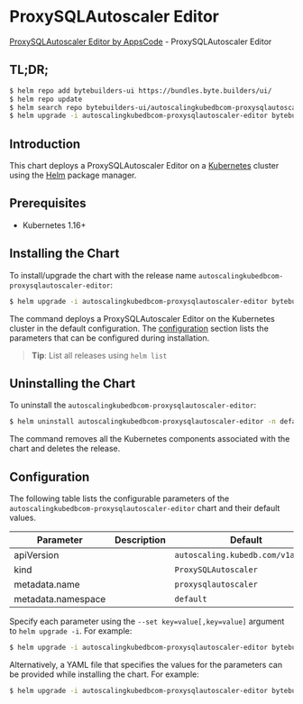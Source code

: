 # ProxySQLAutoscaler Editor

[ProxySQLAutoscaler Editor by AppsCode](https://byte.builders) - ProxySQLAutoscaler Editor

## TL;DR;

```bash
$ helm repo add bytebuilders-ui https://bundles.byte.builders/ui/
$ helm repo update
$ helm search repo bytebuilders-ui/autoscalingkubedbcom-proxysqlautoscaler-editor --version=v0.4.3
$ helm upgrade -i autoscalingkubedbcom-proxysqlautoscaler-editor bytebuilders-ui/autoscalingkubedbcom-proxysqlautoscaler-editor -n default --create-namespace --version=v0.4.3
```

## Introduction

This chart deploys a ProxySQLAutoscaler Editor on a [Kubernetes](http://kubernetes.io) cluster using the [Helm](https://helm.sh) package manager.

## Prerequisites

- Kubernetes 1.16+

## Installing the Chart

To install/upgrade the chart with the release name `autoscalingkubedbcom-proxysqlautoscaler-editor`:

```bash
$ helm upgrade -i autoscalingkubedbcom-proxysqlautoscaler-editor bytebuilders-ui/autoscalingkubedbcom-proxysqlautoscaler-editor -n default --create-namespace --version=v0.4.3
```

The command deploys a ProxySQLAutoscaler Editor on the Kubernetes cluster in the default configuration. The [configuration](#configuration) section lists the parameters that can be configured during installation.

> **Tip**: List all releases using `helm list`

## Uninstalling the Chart

To uninstall the `autoscalingkubedbcom-proxysqlautoscaler-editor`:

```bash
$ helm uninstall autoscalingkubedbcom-proxysqlautoscaler-editor -n default
```

The command removes all the Kubernetes components associated with the chart and deletes the release.

## Configuration

The following table lists the configurable parameters of the `autoscalingkubedbcom-proxysqlautoscaler-editor` chart and their default values.

|     Parameter      | Description |                   Default                    |
|--------------------|-------------|----------------------------------------------|
| apiVersion         |             | <code>autoscaling.kubedb.com/v1alpha1</code> |
| kind               |             | <code>ProxySQLAutoscaler</code>              |
| metadata.name      |             | <code>proxysqlautoscaler</code>              |
| metadata.namespace |             | <code>default</code>                         |


Specify each parameter using the `--set key=value[,key=value]` argument to `helm upgrade -i`. For example:

```bash
$ helm upgrade -i autoscalingkubedbcom-proxysqlautoscaler-editor bytebuilders-ui/autoscalingkubedbcom-proxysqlautoscaler-editor -n default --create-namespace --version=v0.4.3 --set apiVersion=autoscaling.kubedb.com/v1alpha1
```

Alternatively, a YAML file that specifies the values for the parameters can be provided while
installing the chart. For example:

```bash
$ helm upgrade -i autoscalingkubedbcom-proxysqlautoscaler-editor bytebuilders-ui/autoscalingkubedbcom-proxysqlautoscaler-editor -n default --create-namespace --version=v0.4.3 --values values.yaml
```

